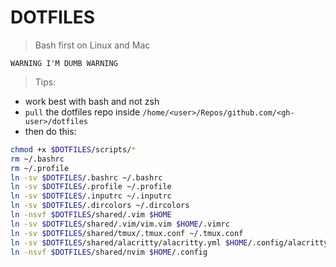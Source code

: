 # DOTFILES

> Bash first on Linux and Mac

`WARNING I'M DUMB WARNING`

> Tips: 
- work best with bash and not zsh
- `pull` the dotfiles repo inside `/home/<user>/Repos/github.com/<gh-user>/dotfiles`
- then do this:

```sh
chmod +x $DOTFILES/scripts/*
rm ~/.bashrc
rm ~/.profile
ln -sv $DOTFILES/.bashrc ~/.bashrc
ln -sv $DOTFILES/.profile ~/.profile
ln -sv $DOTFILES/.inputrc ~/.inputrc
ln -sv $DOTFILES/.dircolors ~/.dircolors
ln -nsvf $DOTFILES/shared/.vim $HOME
ln -sv $DOTFILES/shared/.vim/vim.vim $HOME/.vimrc
ln -sv $DOTFILES/shared/tmux/.tmux.conf ~/.tmux.conf
ln -sv $DOTFILES/shared/alacritty/alacritty.yml $HOME/.config/alacritty/alacritty.yml
ln -nsvf $DOTFILES/shared/nvim $HOME/.config
```